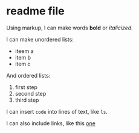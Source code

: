 # readme file

Using markup, I can make words **bold** or *italicized*.

I can make unordered lists:
- iteem a
- item b
- item c

And ordered lists:
1. first step
2. second step
3. third step

I can insert `code` into lines of text, like `ls`.

I can also include links, like this [one](http://coursera.com)
